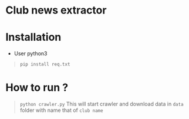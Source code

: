 # Club news extractor
# Installation
- User python3
>`pip install req.txt`
# How to run ?
>`python crawler.py`
This will start crawler and download data in `data` folder with name that of `club name`
